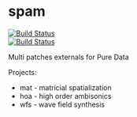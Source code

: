 # spam
[![Build Status](https://travis-ci.org/pierreguillot/spam.svg?branch=master)](https://travis-ci.org/pierreguillot/spam)  
[![Build Status](https://ci.appveyor.com/api/projects/status/github/pierreguillot/spam?branch=master&svg=true)](https://ci.appveyor.com/project/pierreguillot/spam)   

Multi patches externals for Pure Data

Projects:
* mat - matricial spatialization
* hoa - high order ambisonics
* wfs - wave field synthesis
